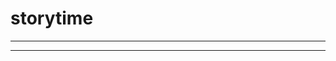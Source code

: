 # storytime

--------------------------------------------------------------------------



 


--------------------------------------------------------------------------

